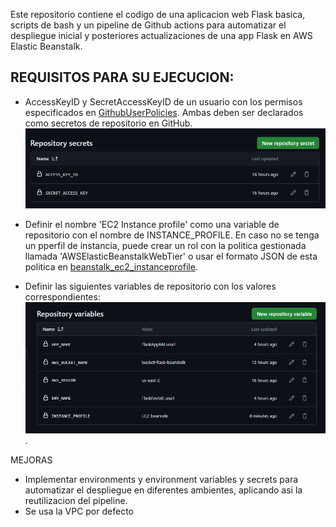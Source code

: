 Este repositorio contiene el codigo de una aplicacion web Flask basica, scripts de bash y un pipeline de Github actions para automatizar el despliegue inicial y posteriores actualizaciones de una app Flask en AWS Elastic Beanstalk.

## REQUISITOS PARA SU EJECUCION:

- AccessKeyID y SecretAccessKeyID de un usuario con los permisos especificados en [GithubUserPolicies](https://github.com/milunadev/EBeanstalk-Flask/blob/main/permisos/githubuser_policies.json). Ambas deben ser declarados como secretos de repositorio en GitHub.
![Alt text](static/image.png)

- Definir el nombre 'EC2 Instance profile' como una variable de repositorio con el nombre de INSTANCE_PROFILE. En caso no se tenga un pperfil de instancia, puede crear un rol con la politica gestionada llamada 'AWSElasticBeanstalkWebTier' o usar el formato JSON de esta politica en [beanstalk_ec2_instanceprofile](https://github.com/milunadev/EBeanstalk-Flask/blob/main/permisos/beanstalk_ec2_instanceprofile.json).

- Definir las siguientes variables de repositorio con los valores correspondientes:
![Alt text](static/variables.png).



MEJORAS
- Implementar environments y environment variables y secrets para automatizar el despliegue en diferentes ambientes, aplicando asi la reutilizacion del pipeline.
- Se usa la VPC por defecto